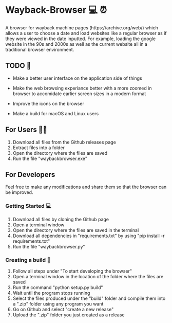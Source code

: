 <h1><strong>Wayback-Browser</strong> 💻 ⏰</h1>
A browser for wayback machine pages (https://archive.org/web/) which allows a user to choose a date and load websites like a regular browser as if they were viewed in the date inputted. For example, loading the google website in the 90s and 2000s as well as the current website all in a traditional browser environment.

<h2><strong>TODO</strong> 📌</h2>

- Make a better user interface on the application side of things

- Make the web browsing experiance better with a more zoomed in browser to accomidate earlier screen sizes in a modern format

- Improve the icons on the browser

- Make a build for macOS and Linux users

<h2><strong>For Users</strong> 👨‍💻</h2>

  1. Download all files from the Github releases page
  2. Extract files into a folder
  4. Open the directory where the files are saved
  5. Run the file "waybackbrowser.exe"

<h2><strong>For Developers</strong> </h2>

<p>Feel free to make any modifications and share them so that the browser can be improved.</p>

<h3><strong>Getting Started</strong> 💻</h3>


  1. Download all files by cloning the Github page
  2. Open a terminal window
  3. Open the directory where the files are saved in the terminal
  4. Download all dependencies in "requirements.txt" by using "pip install -r requirements.txt"
  5. Run the file "waybackbrowser.py"

<h3><strong>Creating a build</strong> 🔨</h3>


  1. Follow all steps under "To start developing the browser"
  2. Open a terminal window in the location of the folder where the files are saved
  3. Run the command "python setup.py build"
  4. Wait until the program stops running
  5. Select the files produced under the "build" folder and compile them into a ".zip" folder using any program you want
  6. Go on Github and select "create a new release"
  7. Upload the ".zip" folder you just created as a release
